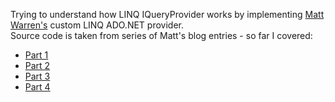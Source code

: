 Trying to understand how LINQ IQueryProvider works by implementing [Matt Warren's](https://social.msdn.microsoft.com/profile/matt%20warren%20-%20msft) custom LINQ ADO.NET provider.  
Source code is taken from series of Matt's blog entries - so far I covered:

* [Part 1](http://blogs.msdn.com/b/mattwar/archive/2007/07/30/linq-building-an-iqueryable-provider-part-i.aspx)
* [Part 2](http://blogs.msdn.com/b/mattwar/archive/2007/07/31/linq-building-an-iqueryable-provider-part-ii.aspx)
* [Part 3](http://blogs.msdn.com/b/mattwar/archive/2007/08/01/linq-building-an-iqueryable-provider-part-iii.aspx)
* [Part 4](http://blogs.msdn.com/b/mattwar/archive/2007/08/02/linq-building-an-iqueryable-provider-part-iv.aspx)


